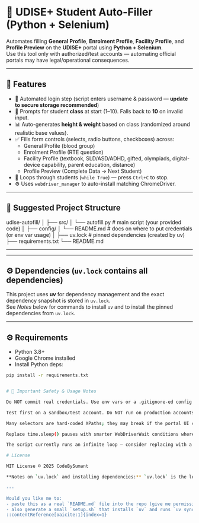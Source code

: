 # 🏫 UDISE+ Student Auto-Filler (Python + Selenium)

Automates filling **General Profile**, **Enrolment Profile**, **Facility Profile**, and **Profile Preview** on the **UDISE+** portal using **Python + Selenium**.  
Use this tool only with authorized/test accounts — automating official portals may have legal/operational consequences.

---

## 🚀 Features
- 🔐 Automated login step (script enters username & password — **update to secure storage recommended**)  
- 🧭 Prompts for student **class** at start (1–10). Falls back to **10** on invalid input.  
- 📊 Auto-generates **height & weight** based on class (randomized around realistic base values).  
- ✅ Fills form controls (selects, radio buttons, checkboxes) across:
  - General Profile (blood group)
  - Enrolment Profile (RTE question)
  - Facility Profile (textbook, SLD/ASD/ADHD, gifted, olympiads, digital-device capability, parent education, distance)
  - Profile Preview (Complete Data → Next Student)
- 🔁 Loops through students (`while True`) — press `Ctrl+C` to stop.
- ⚙️ Uses `webdriver_manager` to auto-install matching ChromeDriver.

---

## 📂 Suggested Project Structure
udise-autofill/
│
├── src/
│   └── autofill.py        # main script (your provided code)
│
├── config/
│   └── README.md          # docs on where to put credentials (or env var usage)
│
├── uv.lock # pinned dependencies (created by uv)
├── requirements.txt
└── README.md


---


---

## ⚙️ Dependencies (`uv.lock` contains all dependencies)
This project uses **uv** for dependency management and the exact dependency snapshot is stored in `uv.lock`.  
See *Notes* below for commands to install `uv` and to install the pinned dependencies from `uv.lock`.

---

## ⚙️ Requirements
- Python 3.8+  
- Google Chrome installed  
- Install Python deps:
```bash
pip install -r requirements.txt


# 🔐 Important Safety & Usage Notes

Do NOT commit real credentials. Use env vars or a .gitignore-ed config file.

Test first on a sandbox/test account. Do NOT run on production accounts without authorization.

Many selectors are hard-coded XPaths; they may break if the portal UI changes. Expect to update selectors regularly.

Replace time.sleep() pauses with smarter WebDriverWait conditions where possible for reliability.

The script currently runs an infinite loop — consider replacing with a CSV-driven loop (students.csv) or a fixed number of iterations.

# License

MIT License © 2025 CodeBySumant

**Notes on `uv.lock` and installing dependencies:** `uv.lock` is the lockfile produced by the `uv` tool (it pins exact dependency versions for reproducible installs). Use `uv sync` / `uv`'s pip-compatible commands to install the environment from that lockfile. You can also generate a `requirements.txt` from `pyproject.toml` if you need one via `uv pip compile pyproject.toml -o requirements.txt`. :contentReference[oaicite:0]{index=0}

---

Would you like me to:
- paste this as a real `README.md` file into the repo (give me permission to create files), or  
- also generate a small `setup.sh` that installs `uv` and runs `uv sync` for convenience?
::contentReference[oaicite:1]{index=1}
